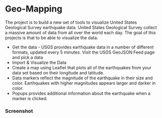 # Geo-Mapping

The project is to build a new set of tools to visualize United States Geological Survey earthquake data. United States Geological Survey collect a massive amount of data from all over the world each day. The goal of this projects is that to be able to visualize the data.
* Get the data - USGS provides earthquake data in a number of different formats, updated every 5 minutes. Visit the USGS GeoJSON Feed page and pick a data 
* Import & Visualize the Data 
* Create a map using Leaflet that plots all of the earthquakes from your data set based on their longitude and latitude.
* Data markers reflect the magnitude of the earthquake in their size and color. Earthquakes with higher magnitudes appears larger and darker in color.
* Popups provides additional information about the earthquake when a marker is clicked.

### Screenshot






